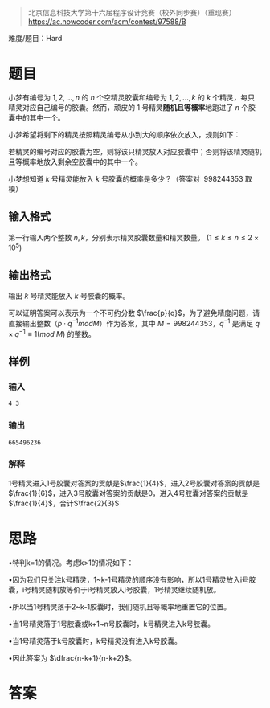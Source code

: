 > 北京信息科技大学第十六届程序设计竞赛（校外同步赛）（重现赛）
> https://ac.nowcoder.com/acm/contest/97588/B

难度/题目：Hard
# 题目

小梦有编号为 $1,2,...,n$ 的 $n$ 个空精灵胶囊和编号为 $1,2,...,k$ 的 $k$ 个精灵，每只精灵对应自己编号的胶囊。然而，顽皮的 $1$ 号精灵**随机且等概率**地跑进了 $n$ 个胶囊中的其中一个。

小梦希望将剩下的精灵按照精灵编号从小到大的顺序依次放入，规则如下：

若精灵的编号对应的胶囊为空，则将该只精灵放入对应胶囊中；否则将该精灵随机且等概率地放入剩余空胶囊中的其中一个。

小梦想知道 $k$ 号精灵能放入 $k$ 号胶囊的概率是多少？（答案对  $998244353$ 取模）
## 输入格式

第一行输入两个整数 $n,k$，分别表示精灵胶囊数量和精灵数量。
$(1\leq k\leq n\leq 2 \times 10^5)$
## 输出格式

输出 $k$ 号精灵能放入 $k$ 号胶囊的概率。  

可以证明答案可以表示为一个不可约分数 $\frac{p}{q}$，为了避免精度问题，请直接输出整数（$p\cdot q^{-1}modM$）作为答案，其中 $M=998244353$，$q^{-1}$ 是满足 $q\times q^{-1}\equiv1(mod\ M)$ 的整数。
## 样例
### 输入

```
4 3
```
### 输出

```
665496236
```
### 解释
  
$1$号精灵进入$1$号胶囊对答案的贡献是$\frac{1}{4}$，进入$2$号胶囊对答案的贡献是$\frac{1}{6}$，进入$3$号胶囊对答案的贡献是$0$，进入$4$号胶囊对答案的贡献是$\frac{1}{4}$，合计$\frac{2}{3}$
# 思路

•特判k=1的情况。考虑k>1的情况如下：

•因为我们只关注k号精灵，1~k-1号精灵的顺序没有影响，所以1号精灵放入i号胶囊，i号精灵随机放等价于i号精灵放入i号胶囊，1号精灵继续随机放。

•所以当1号精灵落于2~k-1胶囊时，我们随机且等概率地重置它的位置。

•当1号精灵落于1号胶囊或k+1~n号胶囊时，k号精灵进入k号胶囊。

•当1号精灵落于k号胶囊时，k号精灵没有进入k号胶囊。

•因此答案为 $\dfrac{n-k+1}{n-k+2}$。
# 答案

```c++

```